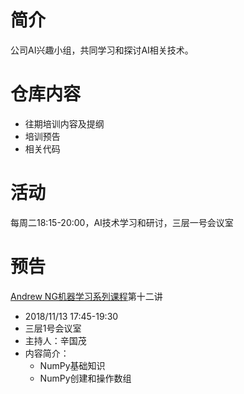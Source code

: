 # 简介
公司AI兴趣小组，共同学习和探讨AI相关技术。
# 仓库内容
- 往期培训内容及提纲
- 培训预告
- 相关代码
# 活动
每周二18:15-20:00，AI技术学习和研讨，三层一号会议室
# 预告
[Andrew NG机器学习系列课程](https://github.com/guomxin/SIGAI/blob/master/NGMachineLearningTraining.md)第十二讲
- 2018/11/13 17:45-19:30
- 三层1号会议室
- 主持人：辛国茂
- 内容简介：
  - NumPy基础知识
  - NumPy创建和操作数组